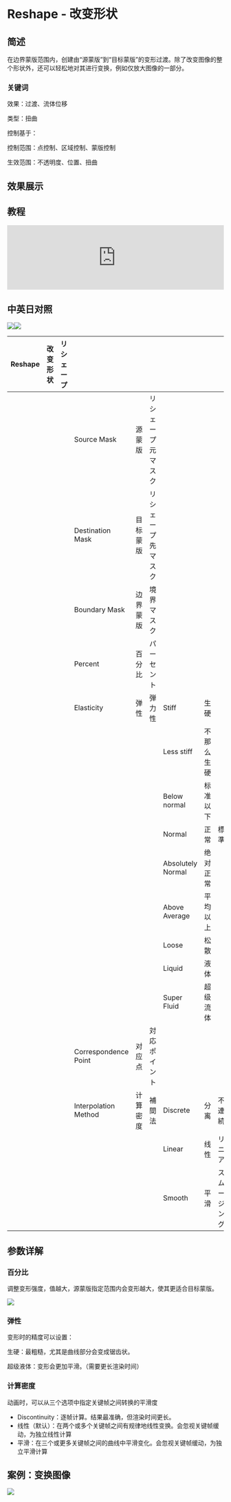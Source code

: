 # Reshape - 改变形状

## 简述

在边界蒙版范围内，创建由“源蒙版”到“目标蒙版”的变形过渡。除了改变图像的整个形状外，还可以轻松地对其进行变换，例如仅放大图像的一部分。

### 关键词

效果：过渡、流体位移

类型：扭曲

控制基于：

控制范围：点控制、区域控制、蒙版控制

生效范围：不透明度、位置、扭曲

## 效果展示

## 教程

<iframe src="https://player.bilibili.com/player.html?bvid=BV1e34y1X7Vj&page=84&high_quality=1" width="100%" allowfullscreen="allowfullscreen" frameborder="0"></iframe>

## 中英日对照

![](https://mir.yuelili.com/wp-content/uploads/user/AE/effects/AE-Effects-Distort-Reshap.png)![](https://mir.yuelili.com/wp-content/uploads/user/AE/effects/AE-Effects-Distort-Reshap_cn.png)

| Reshape | 改变形状 | リシェープ |                      |          |                    |                   |            |              |
| ------- | -------- | ---------- | -------------------- | -------- | ------------------ | ----------------- | ---------- | ------------ |
|         |          |            | Source Mask          | 源蒙版   | リシェープ元マスク |                   |            |              |
|         |          |            | Destination Mask     | 目标蒙版 | リシェープ先マスク |                   |            |              |
|         |          |            | Boundary Mask        | 边界蒙版 | 境界マスク         |                   |            |              |
|         |          |            | Percent              | 百分比   | パーセント         |                   |            |              |
|         |          |            | Elasticity           | 弹性     | 弾力性             | Stiff             | 生硬       |              |
|         |          |            |                      |          |                    | Less stiff        | 不那么生硬 |              |
|         |          |            |                      |          |                    | Below normal      | 标准以下   |              |
|         |          |            |                      |          |                    | Normal            | 正常       | 標準         |
|         |          |            |                      |          |                    | Absolutely Normal | 绝对正常   |              |
|         |          |            |                      |          |                    | Above Average     | 平均以上   |              |
|         |          |            |                      |          |                    | Loose             | 松散       |              |
|         |          |            |                      |          |                    | Liquid            | 液体       |              |
|         |          |            |                      |          |                    | Super Fluid       | 超级流体   |              |
|         |          |            | Correspondence Point | 对应点   | 対応ポイント       |                   |            |              |
|         |          |            | Interpolation Method | 计算密度 | 補間法             | Discrete          | 分离       | 不連続       |
|         |          |            |                      |          |                    | Linear            | 线性       | リニア       |
|         |          |            |                      |          |                    | Smooth            | 平滑       | スムージング |

## 参数详解

### 百分比

调整变形强度，值越大，源蒙版指定范围内会变形越大，使其更适合目标蒙版。

![](https://cdn.yuelili.com/20211225013424.png)

### 弹性

变形时的精度可以设置：

生硬：最粗糙，尤其是曲线部分会变成锯齿状。

超级液体：变形会更加平滑。（需要更长渲染时间）

### 计算密度

动画时，可以从三个选项中指定关键帧之间转换的平滑度

- Discontinuity：逐帧计算。结果最准确，但渲染时间更长。
- 线性（默认）：在两个或多个关键帧之间有规律地线性变换。会忽视关键帧缓动，为独立线性计算
- 平滑：在三个或更多关键帧之间的曲线中平滑变化。会忽视关键帧缓动，为独立平滑计算

## 案例：变换图像

![](https://cdn.yuelili.com/20211225013815.gif)
